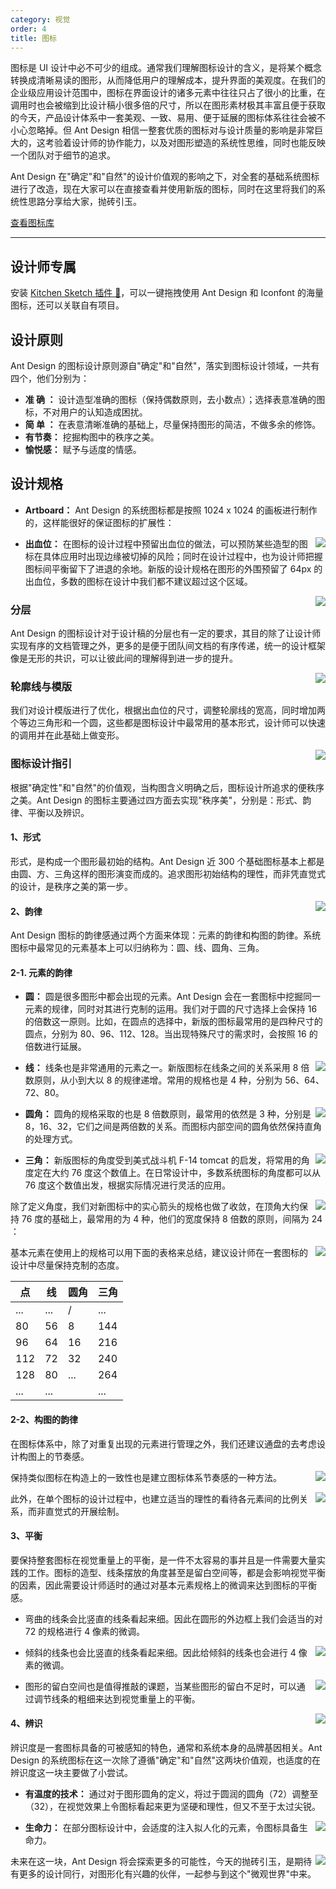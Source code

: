 ```yaml
---
category: 视觉
order: 4
title: 图标
---
```


图标是 UI 设计中必不可少的组成。通常我们理解图标设计的含义，是将某个概念转换成清晰易读的图形，从而降低用户的理解成本，提升界面的美观度。在我们的企业级应用设计范围中，图标在界面设计的诸多元素中往往只占了很小的比重，在调用时也会被缩到比设计稿小很多倍的尺寸，所以在图形素材极其丰富且便于获取的今天，产品设计体系中一套美观、一致、易用、便于延展的图标体系往往会被不小心忽略掉。但  Ant Design 相信一整套优质的图标对与设计质量的影响是非常巨大的，这考验着设计师的协作能力，以及对图形塑造的系统性思维，同时也能反映一个团队对于细节的追求。

Ant Design 在"确定"和"自然"的设计价值观的影响之下，对全套的基础系统图标进行了改造，现在大家可以在直接查看并使用新版的图标，同时在这里将我们的系统性思路分享给大家，抛砖引玉。

[查看图标库](/components/icon/)

---

## 设计师专属

安装 [Kitchen Sketch 插件 💎](https://kitchen.alipay.com)，可以一键拖拽使用 Ant Design 和 Iconfont 的海量图标，还可以关联自有项目。

## 设计原则

Ant Design 的图标设计原则源自"确定"和"自然"，落实到图标设计领域，一共有四个，他们分别为：

- **准  确 ：** 设计造型准确的图标（保持偶数原则，去小数点）；选择表意准确的图标，不对用户的认知造成困扰。
- **简  单 ：** 在表意清晰准确的基础上，尽量保持图形的简洁，不做多余的修饰。
- **有节奏：** 挖掘构图中的秩序之美。
- **愉悦感：** 赋予与适度的情感。

## 设计规格

- **Artboard：** Ant Design 的系统图标都是按照 1024 x 1024 的画板进行制作的，这样能很好的保证图标的扩展性：

<div>
<img class="preview-img no-padding" align="right" src="https://gw.alipayobjects.com/zos/rmsportal/mrrFTiCWOyCsVOgAIBqg.png">
</div>



- **出血位：** 在图标的设计过程中预留出血位的做法，可以预防某些造型的图标在具体应用时出现边缘被切掉的风险；同时在设计过程中，也为设计师把握图标间平衡留下了进退的余地。新版的设计规格在图形的外围预留了 64px 的出血位，多数的图标在设计中我们都不建议超过这个区域。

<div>
<img class="preview-img no-padding" align="right" src="https://gw.alipayobjects.com/zos/rmsportal/FNXMpWnyvYfydiSnPCYg.png">
</div>

### 分层

Ant Design 的图标设计对于设计稿的分层也有一定的要求，其目的除了让设计师实现有序的文档管理之外，更多的是便于团队间文档的有序传递，统一的设计框架像是无形的共识，可以让彼此间的理解得到进一步的提升。

<div>
<img class="preview-img no-padding" align="right" src="https://gw.alipayobjects.com/zos/rmsportal/bVtUZqDRbGuaoVbwYqua.png">
</div>

### 轮廓线与模版

我们对设计模版进行了优化，根据出血位的尺寸，调整轮廓线的宽高，同时增加两个等边三角形和一个圆，这些都是图标设计中最常用的基本形式，设计师可以快速的调用并在此基础上做变形。

<div>
<img class="preview-img no-padding" align="right" src="https://gw.alipayobjects.com/zos/rmsportal/ycDkLxfAqjnRsWZuHvik.png">
</div>

### 图标设计指引

根据"确定性"和"自然"的价值观，当构图含义明确之后，图标设计所追求的便秩序之美。Ant Design 的图标主要通过四方面去实现"秩序美"，分别是：形式、韵律、平衡以及辨识。

#### 1、形式

形式，是构成一个图形最初始的结构。Ant Design 近 300 个基础图标基本上都是由圆、方、三角这样的图形演变而成的。追求图形初始结构的理性，而非凭直觉式的设计，是秩序之美的第一步。 

<div>
<img class="preview-img no-padding" align="right" src="https://gw.alipayobjects.com/zos/rmsportal/HpESYoDACMTUWLEqtBRb.png">
</div>

#### 2、韵律

Ant Design 图标的韵律感通过两个方面来体现：元素的韵律和构图的韵律。系统图标中最常见的元素基本上可以归纳称为：圆、线、圆角、三角。

#### 2-1. 元素的韵律

- **圆：** 圆是很多图形中都会出现的元素。Ant Design 会在一套图标中挖掘同一元素的规律，同时对其进行克制的运用。我们对于圆的尺寸选择上会保持 16 的倍数这一原则。比如，在圆点的选择中，新版的图标最常用的是四种尺寸的圆点，分别为 80、96、112、128。当出现特殊尺寸的需求时，会按照 16 的倍数进行延展。

<div>
<img class="preview-img no-padding" align="right" src="https://gw.alipayobjects.com/zos/rmsportal/qOHVVNiWAiQoHRjkuntb.png">
</div>

- **线：** 线条也是非常通用的元素之一。新版图标在线条之间的关系采用 8 倍数原则，从小到大以 8 的规律递增。常用的规格也是 4 种，分别为 56、64、72、80。

<div>
<img class="preview-img no-padding" align="right" src="https://gw.alipayobjects.com/zos/rmsportal/WqaPFOssksoRsfSEMYgc.png">
</div>

- **圆角：** 圆角的规格采取的也是 8 倍数原则，最常用的依然是 3 种，分别是 8，16、32，它们之间是两倍数的关系。而图标内部空间的圆角依然保持直角的处理方式。

<div>
<img class="preview-img no-padding" align="right" src="https://gw.alipayobjects.com/zos/rmsportal/EycXTskdagLPlYMTvfdC.png">
</div>

- **三角：** 新版图标的角度受到美式战斗机 F-14 tomcat 的启发，将常用的角度定在大约 76 度这个数值上。在日常设计中，多数系统图标的角度都可以从 76 度这个数值出发，根据实际情况进行灵活的应用。

<div>
<img class="preview-img no-padding" align="right" src="https://gw.alipayobjects.com/zos/rmsportal/WWnwBEQKIOhIeqbsIHZe.png">
</div>

除了定义角度，我们对新图标中的实心箭头的规格也做了收敛，在顶角大约保持 76 度的基础上，最常用的为 4 种，他们的宽度保持 8 倍数的原则，间隔为 24 ：

<div>
<img class="preview-img no-padding" align="right" src="https://gw.alipayobjects.com/zos/rmsportal/EHiJbKnnlTDRJkogTWHU.png">
</div>

基本元素在使用上的规格可以用下面的表格来总结，建议设计师在一套图标的设计中尽量保持克制的态度。 

| 点  | 线  | 圆角 | 三角 |
|-----|-----|------|------|
| ... | ... | /    | ...  |
| 80  | 56  | 8    | 144  |
| 96  | 64  | 16   | 216  |
| 112 | 72  | 32   | 240  |
| 128 | 80  | ...  | 264  |
| ... | ... |      | ...  |

#### 2-2、构图的韵律

在图标体系中，除了对重复出现的元素进行管理之外，我们还建议通盘的去考虑设计构图上的节奏感。




<div>
<img class="preview-img no-padding" align="right" src="https://gw.alipayobjects.com/zos/rmsportal/PBdJuRgTnkJiYTtrBoKs.png">  
</div>


保持类似图标在构造上的一致性也是建立图标体系节奏感的一种方法。

<div>
<img class="preview-img no-padding" align="right" src="https://gw.alipayobjects.com/zos/rmsportal/XorcLWyrefyAmYagUpgY.png">  
</div>

此外，在单个图标的设计过程中，也建立适当的理性的看待各元素间的比例关系，而非直觉式的开展绘制。

#### 3、平衡

要保持整套图标在视觉重量上的平衡，是一件不太容易的事并且是一件需要大量实践的工作。图标的造型、线条摆放的角度甚至是留白空间等，都是会影响视觉平衡的因素，因此需要设计师适时的通过对基本元素规格上的微调来达到图标的平衡感。

- 弯曲的线条会比竖直的线条看起来细。因此在圆形的外边框上我们会适当的对 72 的规格进行 4 像素的微调。

<div>
<img class="preview-img no-padding" align="right" src="https://gw.alipayobjects.com/zos/rmsportal/GsrZFQbjQXwQoDRMnhKX.png">  
</div>

- 倾斜的线条也会比竖直的线条看起来细。因此给倾斜的线条也会进行 4 像素的微调。

<div>
<img class="preview-img no-padding" align="right" src="https://gw.alipayobjects.com/zos/rmsportal/wfRqkxabWTKdQgiVSzKh.png">  
</div>

- 图形的留白空间也是值得推敲的课题，当某些图形的留白不足时，可以通过调节线条的粗细来达到视觉重量上的平衡。

<div>
<img class="preview-img no-padding" align="right" src="https://gw.alipayobjects.com/zos/rmsportal/fVyyVdYqEXyjmxlWLtVw.png">  
</div>

#### 4、辨识

辨识度是一套图标具备的可被感知的特色，通常和系统本身的品牌基因相关。Ant Design 的系统图标在这一次除了遵循"确定"和"自然"这两块价值观，也适度的在辨识度这一块主要做了小尝试。

- **有温度的技术：** 通过对于图形圆角的定义，将过于圆润的圆角（72）调整至（32），在视觉效果上令图标看起来更为坚硬和理性，但又不至于太过尖锐。

<div>
<img class="preview-img no-padding" align="right" src="https://gw.alipayobjects.com/zos/rmsportal/aPRvNTmHNYxBoOeijhTM.png">
</div>

- **生命力：** 在部分图标设计中，会适度的注入拟人化的元素，令图标具备生命力。

<div>
<img class="preview-img no-padding" align="right" src="https://gw.alipayobjects.com/zos/rmsportal/scJOuEdiwCgPONdiCZYZ.png">
</div>

未来在这一块，Ant Design 将会探索更多的可能性，今天的抛砖引玉，是期待有更多的设计同行，对图形化有兴趣的伙伴，一起参与到这个"微观世界"中来。
